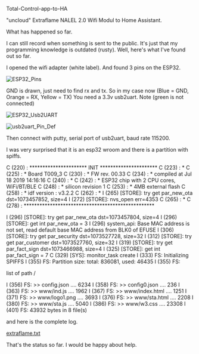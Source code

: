 Total-Control-app-to-HA

"uncloud" Extraflame NALEL 2.0 Wifi Modul to Home Assistant.

What has happened so far.

I can still record when something is sent to the public.
It's just that my programming knowledge is outdated (rusty).
Well, here's what I've found out so far.

I opened the wifi adapter (white label).
And found 3 pins on the ESP32.

![ESP32_Pins](https://github.com/jeng37/Total-Control-app-to-HA/assets/12857791/8f61cc9c-6878-4c8d-9441-ce4cbc64a04e)

GND is drawn, just need to find rx and tx.
So in my case now (Blue = GND, Orange = RX, Yellow = TX)
You need a 3.3v usb2uart.
Note (green is not connected)

![ESP32_Usb2UART](https://github.com/jeng37/Total-Control-app-to-HA/assets/12857791/95634655-ef08-4f44-b724-3371b0c79307)

![usb2uart_Pin_Def](https://github.com/jeng37/Total-Control-app-to-HA/assets/12857791/fa2f1ced-ec19-4db5-8c58-adb0dc21e0f7)

Then connect with putty, serial port of usb2uart, baud rate 115200.

I was very surprised that it is an esp32 wroom and there is a partition with spiffs.

C (220) : ********************** INIT **********************
C (223) : *
C (225) : *                  Board T009_3
C (230) : *                  FW rev. 00.33
C (234) : *         compiled at Jul 18 2019 14:16:16
C (240) : *
C (242) : *    ESP32 chip with 2 CPU cores, WiFi/BT/BLE
C (248) : *               silicon revision 1
C (253) : *               4MB external flash
C (258) : *     idf version : v3.2.2
C (262) : *
I (265) [STORE]: try get par_new_ota dst=1073457852, size=4
I (272) [STORE]: nvs_open err=4353
C (265) : *
C (278) : **************************************************


I (296) [STORE]: try get par_new_ota dst=1073457804, size=4
I (296) [STORE]: get int par_new_ota = 3
I (296) system_api: Base MAC address is not set, read default base MAC address from BLK0 of EFUSE
I (306) [STORE]: try get par_security dst=1073527728, size=32
I (312) [STORE]: try get par_customer dst=1073527760, size=32
I (319) [STORE]: try get par_fact_sign dst=1073466988, size=4
I (325) [STORE]: get int par_fact_sign = 7
C (329) [SYS]: monitor_task create
I (333) FS: Initializing SPIFFS
I (355) FS: Partition size: total: 836081, used: 46435
I (355) FS:

list of path /

I (356) FS: >> config.json .... 6234
I (358) FS: >> config0.json .... 236
I (363) FS: >> www/ind.js .... 1962
I (367) FS: >> www/index.html .... 1251
I (371) FS: >> www/logo1.png .... 3693
I (376) FS: >> www/sta.html .... 2208
I (380) FS: >> www/sta.js .... 5040
I (386) FS: >> www/w3.css .... 23308
I (401) FS:
   43932 bytes in 8 file(s)
   

and here is the complete log.

[extraflame.txt](https://github.com/user-attachments/files/16098214/extraflame.txt)


That's the status so far.
I would be happy about help.
